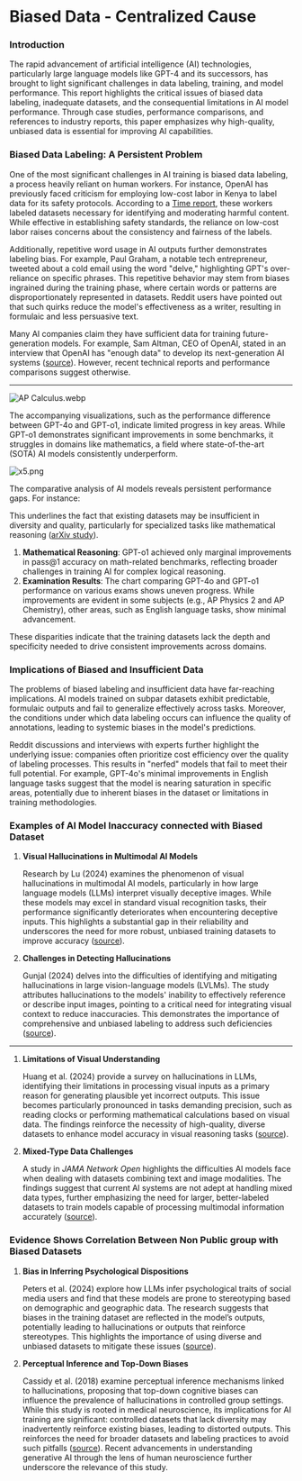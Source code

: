 # Biased Data - Centralized Cause

### Introduction

The rapid advancement of artificial intelligence (AI) technologies, particularly large language models like GPT-4 and its successors, has brought to light significant challenges in data labeling, training, and model performance. This report highlights the critical issues of biased data labeling, inadequate datasets, and the consequential limitations in AI model performance. Through case studies, performance comparisons, and references to industry reports, this paper emphasizes why high-quality, unbiased data is essential for improving AI capabilities.

### Biased Data Labeling: A Persistent Problem

One of the most significant challenges in AI training is biased data labeling, a process heavily reliant on human workers. For instance, OpenAI has previously faced criticism for employing low-cost labor in Kenya to label data for its safety protocols. According to a [Time report](https://time.com/6247678/openai-chatgpt-kenya-workers/), these workers labeled datasets necessary for identifying and moderating harmful content. While effective in establishing safety standards, the reliance on low-cost labor raises concerns about the consistency and fairness of the labels.

Additionally, repetitive word usage in AI outputs further demonstrates labeling bias. For example, Paul Graham, a notable tech entrepreneur, tweeted about a cold email using the word "delve," highlighting GPT's over-reliance on specific phrases. This repetitive behavior may stem from biases ingrained during the training phase, where certain words or patterns are disproportionately represented in datasets. Reddit users have pointed out that such quirks reduce the model's effectiveness as a writer, resulting in formulaic and less persuasive text.

Many AI companies claim they have sufficient data for training future-generation models. For example, Sam Altman, CEO of OpenAI, stated in an interview that OpenAI has "enough data" to develop its next-generation AI systems ([source](https://the-decoder.com/sam-altman-says-openai-has-enough-data-to-train-the-next-generation-of-ai/)). However, recent technical reports and performance comparisons suggest otherwise.

---

![AP Calculus.webp](/img/docs/fission-research/rag-ai/biased-data/1-AP_Calculus.webp)

The accompanying visualizations, such as the performance difference between GPT-4o and GPT-o1, indicate limited progress in key areas. While GPT-o1 demonstrates significant improvements in some benchmarks, it struggles in domains like mathematics, a field where state-of-the-art (SOTA) AI models consistently underperform. 

![x5.png](/img/docs/fission-research/rag-ai/biased-data/2-img.png)

The comparative analysis of AI models reveals persistent performance gaps. For instance:

This underlines the fact that existing datasets may be insufficient in diversity and quality, particularly for specialized tasks like mathematical reasoning ([arXiv study](https://arxiv.org/html/2411.04872v1)).

1. **Mathematical Reasoning**: GPT-o1 achieved only marginal improvements in pass@1 accuracy on math-related benchmarks, reflecting broader challenges in training AI for complex logical reasoning.
2. **Examination Results**: The chart comparing GPT-4o and GPT-o1 performance on various exams shows uneven progress. While improvements are evident in some subjects (e.g., AP Physics 2 and AP Chemistry), other areas, such as English language tasks, show minimal advancement.

These disparities indicate that the training datasets lack the depth and specificity needed to drive consistent improvements across domains.

### Implications of Biased and Insufficient Data

The problems of biased labeling and insufficient data have far-reaching implications. AI models trained on subpar datasets exhibit predictable, formulaic outputs and fail to generalize effectively across tasks. Moreover, the conditions under which data labeling occurs can influence the quality of annotations, leading to systemic biases in the model's predictions.

Reddit discussions and interviews with experts further highlight the underlying issue: companies often prioritize cost efficiency over the quality of labeling processes. This results in "nerfed" models that fail to meet their full potential. For example, GPT-4o's minimal improvements in English language tasks suggest that the model is nearing saturation in specific areas, potentially due to inherent biases in the dataset or limitations in training methodologies.

### Examples of AI Model Inaccuracy connected with Biased Dataset

1. **Visual Hallucinations in Multimodal AI Models**
    
    Research by Lu (2024) examines the phenomenon of visual hallucinations in multimodal AI models, particularly in how large language models (LLMs) interpret visually deceptive images. While these models may excel in standard visual recognition tasks, their performance significantly deteriorates when encountering deceptive inputs. This highlights a substantial gap in their reliability and underscores the need for more robust, unbiased training datasets to improve accuracy ([source](https://www.researchsquare.com/article/rs-4389431/v1)).
    
2. **Challenges in Detecting Hallucinations**
    
    Gunjal (2024) delves into the difficulties of identifying and mitigating hallucinations in large vision-language models (LVLMs). The study attributes hallucinations to the models' inability to effectively reference or describe input images, pointing to a critical need for integrating visual context to reduce inaccuracies. This demonstrates the importance of comprehensive and unbiased labeling to address such deficiencies ([source](https://ojs.aaai.org/index.php/AAAI/article/view/29771)).
    

---

1. **Limitations of Visual Understanding**
    
    Huang et al. (2024) provide a survey on hallucinations in LLMs, identifying their limitations in processing visual inputs as a primary reason for generating plausible yet incorrect outputs. This issue becomes particularly pronounced in tasks demanding precision, such as reading clocks or performing mathematical calculations based on visual data. The findings reinforce the necessity of high-quality, diverse datasets to enhance model accuracy in visual reasoning tasks ([source](https://dl.acm.org/doi/10.1145/3703155)).
    
2. **Mixed-Type Data Challenges**
    
    A study in *JAMA Network Open* highlights the difficulties AI models face when dealing with datasets combining text and image modalities. The findings suggest that current AI systems are not adept at handling mixed data types, further emphasizing the need for larger, better-labeled datasets to train models capable of processing multimodal information accurately ([source](https://jamanetwork.com/journals/jamanetworkopen/fullarticle/2812620)).
    

### Evidence Shows Correlation Between Non Public group with  Biased Datasets

1. **Bias in Inferring Psychological Dispositions**
    
    Peters et al. (2024) explore how LLMs infer psychological traits of social media users and find that these models are prone to stereotyping based on demographic and geographic data. The research suggests that biases in the training dataset are reflected in the model’s outputs, potentially leading to hallucinations or outputs that reinforce stereotypes. This highlights the importance of using diverse and unbiased datasets to mitigate these issues ([source](https://academic.oup.com/pnasnexus/article/3/6/pgae231/7692212)).
    

2. **Perceptual Inference and Top-Down Biases**
    
    Cassidy et al. (2018) examine perceptual inference mechanisms linked to hallucinations, proposing that top-down cognitive biases can influence the prevalence of hallucinations in controlled group settings. While this study is rooted in medical neuroscience, its implications for AI training are significant: controlled datasets that lack diversity may inadvertently reinforce existing biases, leading to distorted outputs. This reinforces the need for broader datasets and labeling practices to avoid such pitfalls ([source](https://www.sciencedirect.com/science/article/pii/S0960982218300046?via%3Dihub)). Recent advancements in understanding generative AI through the lens of human neuroscience further underscore the relevance of this study.
